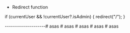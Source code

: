   * Redirect function
  
  if (currentUser && !currentUser?.isAdmin) {
    redirect("/");
  }


--------------------#   a s a s  
 #   a s a s  
 #   a s a s  
 #   a s a s  
 #   a s a s  
 